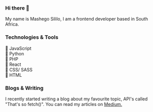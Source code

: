 ### Hi there 👋
My name is Mashego Sililo, I am a frontend developer based in South Africa. 

<h3>Technologies & Tools</h3>
🌼 JavaScript
<br>
🌼 Python
<br>
🌼 PHP
<br>
🌼 React
<br>
🌼 CSS/ SASS
<br>
🌼 HTML

<h3>Blogs & Writing </h3>
I recently started writing a blog about my favourite topic,  API's called  "That's so fetch()". You can read my articles on <a href="www.medium.com">Medium</>.


<!--
**MashegoSililo/MashegoSililo** is a ✨ _special_ ✨ repository because its `README.md` (this file) appears on your GitHub profile.

Here are some ideas to get you started:

- 🔭 I’m currently working on ...
- 🌱 I’m currently learning ...
- 👯 I’m looking to collaborate on ...
- 🤔 I’m looking for help with ...
- 💬 Ask me about ...
- 📫 How to reach me: ...
- 😄 Pronouns: ...
- ⚡ Fun fact: ...
-->
